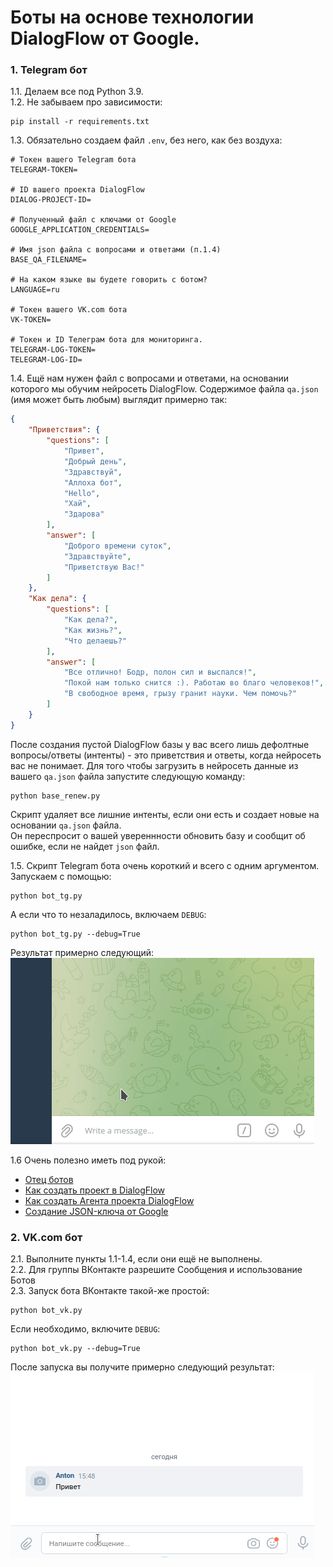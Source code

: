 # Боты на основе технологии DialogFlow от Google.

### 1. Telegram бот

1.1. Делаем все под Python 3.9.  
1.2. Не забываем про зависимости: 
```shell
pip install -r requirements.txt 
```
1.3. Обязательно создаем файл `.env`, без него, как без воздуха: 
```text
# Токен вашего Telegram бота
TELEGRAM-TOKEN=

# ID вашего проекта DialogFlow
DIALOG-PROJECT-ID=

# Полученный файл с ключами от Google
GOOGLE_APPLICATION_CREDENTIALS=

# Имя json файла с вопросами и ответами (п.1.4)
BASE_QA_FILENAME=

# На каком языке вы будете говорить с ботом?
LANGUAGE=ru

# Токен вашего VK.com бота
VK-TOKEN=

# Токен и ID Телеграм бота для мониторинга.
TELEGRAM-LOG-TOKEN=
TELEGRAM-LOG-ID=
```
1.4. Ещё нам нужен файл с вопросами и ответами, на основании которого мы обучим нейросеть DialogFlow.
Содержимое файла `qa.json` (имя может быть любым) выглядит примерно так: 
```json
{
    "Приветствия": {
        "questions": [
            "Привет",
            "Добрый день",
            "Здравствуй",
            "Аллоха бот",
            "Hello",
            "Хай",
            "Здарова"
        ],
        "answer": [
            "Доброго времени суток",
            "Здравствуйте",
            "Приветствую Вас!"
        ]
    },
    "Как дела": {
        "questions": [
            "Как дела?",
            "Как жизнь?",
            "Что делаешь?"
        ],
        "answer": [
            "Все отлично! Бодр, полон сил и выспался!",
            "Покой нам только снится :). Работаю во благо человеков!",
            "В свободное время, грызу гранит науки. Чем помочь?"
        ]
    }
}
```
После создания пустой DialogFlow базы у вас всего лишь дефолтные вопросы/ответы (интенты) - это
приветствия и ответы, когда нейросеть вас не понимает.
Для того чтобы загрузить в нейросеть данные из вашего `qa.json` файла запустите следующую команду:
```shell
python base_renew.py
```
Скрипт удаляет все лишние интенты, если они есть и создает новые на основании `qa.json` файла.  
Он переспросит о вашей увереннности обновить базу и сообщит об ошибке, если не найдет `json` файл.

1.5. Скрипт Telegram бота очень короткий и всего с одним аргументом. Запускаем с помощью:

```shell
python bot_tg.py
```

А если что то незаладилось, включаем `DEBUG`: 
```shell
python bot_tg.py --debug=True
```
Результат примерно следующий:   
![bot_tg.gif](bot_tg.gif)

1.6 Очень полезно иметь под рукой: 

- [Отец ботов](https://telegram.me/BotFather)
- [Как создать проект в DialogFlow](https://cloud.google.com/dialogflow/docs/quick/setup)
- [Как создать Агента проекта DialogFlow](https://cloud.google.com/dialogflow/docs/quick/build-agent)
- [Создание JSON-ключа от Google](https://cloud.google.com/docs/authentication/getting-started)

### 2. VK.com бот
2.1. Выполните пункты 1.1-1.4, если они ещё не выполнены.  
2.2. Для группы ВКонтакте разрешите Сообщения и использование Ботов  
2.3. Запуск бота ВКонтакте такой-же простой:
```shell
python bot_vk.py
```

Если необходимо, включите `DEBUG`: 
```shell
python bot_vk.py --debug=True
```

После запуска вы получите примерно следующий результат:   
![bot_vk.gif](bot_vk.gif)
